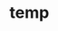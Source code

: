# temp

















































































































































































































































































































































































































































































































































































































































































































